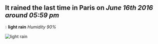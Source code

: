 ## It rained the last time in Paris on *June 16th 2016 around 05:59 pm*
💧  **light rain** *Humidity 90%*

![light rain](http://openweathermap.org/img/w/10d.png)
